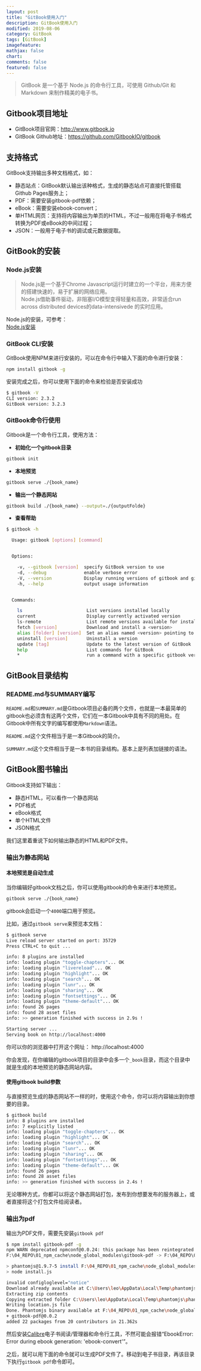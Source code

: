 ```yaml
---
layout: post
title: "GitBook使用入门"
description: GitBook使用入门
modified: 2019-08-06
category: GitBook
tags: [GitBook]
imagefeature:
mathjax: false
chart:
comments: false
featured: false
---
```


> GitBook 是一个基于 Node.js 的命令行工具，可使用 Github/Git 和 Markdown 来制作精美的电子书。

## Gitbook项目地址

- GitBook项目官网：<http://www.gitbook.io>
- GitBook Github地址：<https://github.com/GitbookIO/gitbook>

## 支持格式

GitBook支持输出多种文档格式，如：

- 静态站点：GitBook默认输出该种格式，生成的静态站点可直接托管搭载Github Pages服务上；
- PDF：需要安装gitbook-pdf依赖；
- eBook：需要安装ebook-convert；
- 单HTML网页：支持将内容输出为单页的HTML，不过一般用在将电子书格式转换为PDF或eBook的中间过程；
- JSON：一般用于电子书的调试或元数据提取。

## GitBook的安装

### Node.js安装

> Node.js是一个基于Chrome Javascript运行时建立的一个平台，用来方便的搭建快速的，易于扩展的网络应用。  
> Node.js借助事件驱动，非阻塞I/O模型变得轻量和高效，非常适合run across distributed devices的data-intensivede 的实时应用。
  
Node.js的安装，可参考：  
[Node.js安装](https://www.runoob.com/nodejs/nodejs-install-setup.html)

### GitBook CLI安装

GitBook使用NPM来进行安装的，可以在命令行中输入下面的命令进行安装：

```bash
npm install gitbook -g
```

安装完成之后，你可以使用下面的命令来检验是否安装成功

```bash
$ gitbook -V
CLI version: 2.3.2
GitBook version: 3.2.3
```

### GitBook命令行使用

Gitbook是一个命令行工具，使用方法：

- **初始化一个gitbook目录**

```bash
gitbook init
```

- **本地预览**

```bash
gitbook serve ./{book_name}
```

- **输出一个静态网站**

```bash
gitbook build ./{book_name} --output=./{outputFolde}
```

- **查看帮助**

```bash
$ gitbook -h

  Usage: gitbook [options] [command]


  Options:

    -v, --gitbook [version]  specify GitBook version to use
    -d, --debug              enable verbose error
    -V, --version            Display running versions of gitbook and gitbook-cli
    -h, --help               output usage information


  Commands:

    ls                        List versions installed locally
    current                   Display currently activated version
    ls-remote                 List remote versions available for install
    fetch [version]           Download and install a <version>
    alias [folder] [version]  Set an alias named <version> pointing to <folder>
    uninstall [version]       Uninstall a version
    update [tag]              Update to the latest version of GitBook
    help                      List commands for GitBook
    *                         run a command with a specific gitbook version
```

## GitBook目录结构

### README.md与SUMMARY编写

`README.md`和`SUMMARY.md`是Gitbook项目必备的两个文件，也就是一本最简单的gitbook也必须含有这两个文件，它们在一本Gitbook中具有不同的用处。在Gitbook中所有文字的编写都使用`Markdown`语法。

`README.md`这个文件相当于是一本Gitbook的简介。  

`SUMMARY.md`这个文件相当于是一本书的目录结构。基本上是列表加链接的语法。

## GitBook图书输出

Gitbook支持如下输出：

- 静态HTML，可以看作一个静态网站
- PDF格式
- eBook格式
- 单个HTML文件
- JSON格式

我们这里着重说下如何输出静态的HTML和PDF文件。

### 输出为静态网站

#### 本地预览是自动生成

当你编辑好gitbook文档之后，你可以使用gitbook的命令来进行本地预览。

```bash
gitbook serve ./{book_name}
```

gitbook会启动一个`4000`端口用于预览。

比如，通过`gitbook serve`来预览本文档：

```bash
$ gitbook serve
Live reload server started on port: 35729
Press CTRL+C to quit ...

info: 8 plugins are installed
info: loading plugin "toggle-chapters"... OK
info: loading plugin "livereload"... OK
info: loading plugin "highlight"... OK
info: loading plugin "search"... OK
info: loading plugin "lunr"... OK
info: loading plugin "sharing"... OK
info: loading plugin "fontsettings"... OK
info: loading plugin "theme-default"... OK
info: found 26 pages
info: found 28 asset files
info: >> generation finished with success in 2.9s !

Starting server ...
Serving book on http://localhost:4000
```

你可以你的浏览器中打开这个网址： http://localhost:4000

你会发现，在你编辑的gitbook项目的目录中会多一个`_book`目录，而这个目录中就是生成的本地预览的静态网站内容。

#### 使用gitbook build参数

与直接预览生成的静态网站不一样的时，使用这个命令，你可以将内容输出到你想要的目录。

```bash
$ gitbook build
info: 8 plugins are installed
info: 7 explicitly listed
info: loading plugin "toggle-chapters"... OK
info: loading plugin "highlight"... OK
info: loading plugin "search"... OK
info: loading plugin "lunr"... OK
info: loading plugin "sharing"... OK
info: loading plugin "fontsettings"... OK
info: loading plugin "theme-default"... OK
info: found 26 pages
info: found 28 asset files
info: >> generation finished with success in 2.4s !
```

无论哪种方式，你都可以将这个静态网站打包，发布到你想要发布的服务器上，或者直接将这个打包文件给阅读者。

### 输出为pdf

输出为PDF文件，需要先安装`gitbook pdf`

```bash
$ npm install gitbook-pdf -g
npm WARN deprecated npmconf@0.0.24: this package has been reintegrated into npm and is now out of date with respect to npm
F:\04_REPO\01_npm_cache\node_global_modules\gitbook-pdf -> F:\04_REPO\01_npm_cache\node_global_modules\node_modules\gitbook-pdf\bin\gitbook-pdf.js

> phantomjs@1.9.7-5 install F:\04_REPO\01_npm_cache\node_global_modules\node_modules\gitbook-pdf\node_modules\phantomjs
> node install.js

invalid configloglevel="notice"
Download already available at C:\Users\leo\AppData\Local\Temp\phantomjs\phantomjs-1.9.7-windows.zip
Extracting zip contents
Copying extracted folder C:\Users\leo\AppData\Local\Temp\phantomjs\phantomjs-1.9.7-windows.zip-extract-1558628389879\phantomjs-1.9.7-windows -> F:\04_REPO\01_npm_cache\node_global_modules\node_modules\gitbook-pdf\node_modules\phantomjs\lib\phantom
Writing location.js file
Done. Phantomjs binary available at F:\04_REPO\01_npm_cache\node_global_modules\node_modules\gitbook-pdf\node_modules\phantomjs\lib\phantom\phantomjs.exe
+ gitbook-pdf@0.0.2
added 22 packages from 20 contributors in 21.362s
```

然后安装[Calibre](https://calibre-ebook.com/)电子书阅读/管理器和命令行工具，不然可能会报错“EbookError: Error during ebook generation: 'ebook-convert'”。  

之后，就可以用下面的命令就可以生成PDF文件了。移动到电子书目录，再该目录下执行`gitbook pdf`命令即可。
